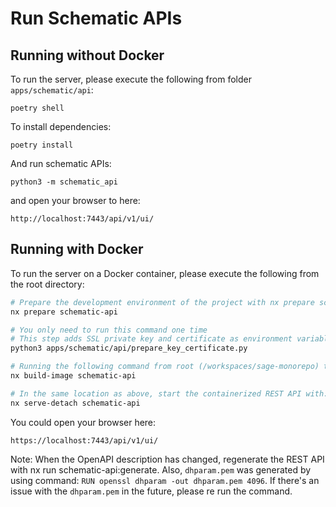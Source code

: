 # Run Schematic APIs 

## Running without Docker
To run the server, please execute the following from folder `apps/schematic/api`:
```
poetry shell
```
To install dependencies: 

```
poetry install 
```
And run schematic APIs: 

```
python3 -m schematic_api
```
and open your browser to here:

```
http://localhost:7443/api/v1/ui/
```

## Running with Docker

To run the server on a Docker container, please execute the following from the root directory:

```bash
# Prepare the development environment of the project with nx prepare schematic-api. This will create a venv and install all the Python dependencies.
nx prepare schematic-api

# You only need to run this command one time
# This step adds SSL private key and certificate as environment variable in .env file
python3 apps/schematic/api/prepare_key_certificate.py

# Running the following command from root (/workspaces/sage-monorepo) to build the image
nx build-image schematic-api

# In the same location as above, start the containerized REST API with: 
nx serve-detach schematic-api
```
You could open your browser here: 
```
https://localhost:7443/api/v1/ui/
```
Note: When the OpenAPI description has changed, regenerate the REST API with nx run schematic-api:generate. Also, `dhparam.pem` was generated by using command: `RUN openssl dhparam -out dhparam.pem 4096`. If there's an issue with the `dhparam.pem` in the future, please re run the command. 
